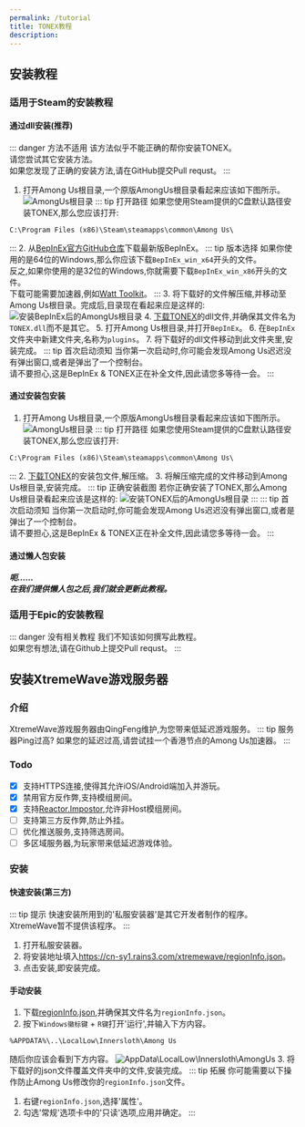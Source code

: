 ```yaml
---
permalink: /tutorial
title: TONEX教程
description: 
---
```

## 安装教程
### 适用于Steam的安装教程
#### 通过dll安装(推荐)
::: danger 方法不适用
该方法似乎不能正确的帮你安装TONEX。<br>
请您尝试其它安装方法。<br>
如果您发现了正确的安装方法,请在GitHub提交Pull requst。
:::
1. 打开Among Us根目录,一个原版AmongUs根目录看起来应该如下图所示。
![AmongUs根目录](https://cn-sy1.rains3.com/xtremewave/TONEX-tutorial1.png)
::: tip 打开路径
如果您使用Steam提供的C盘默认路径安装TONEX,那么您应该打开:
```
C:\Program Files (x86)\Steam\steamapps\common\Among Us\
```
:::
2. 从[BepInEx官方GitHub仓库](https://github.com/BepInEx/BepInEx/releases)下载最新版BepInEx。
::: tip 版本选择
如果你使用的是64位的Windows,那么你应该下载`BepInEx_win_x64`开头的文件。<br>
反之,如果你使用的是32位的Windows,你就需要下载`BepInEx_win_x86`开头的文件。<br>
下载可能需要加速器,例如[Watt Toolkit](https://github.com/BeyondDimension/SteamTools/releases)。
:::
3. 将下载好的文件解压缩,并移动至Among Us根目录。完成后,目录现在看起来应是这样的:
![安装BepInEx后的AmongUs根目录](https://cn-sy1.rains3.com/xtremewave/TONEX-tutorial2.png)
4. [下载TONEX](https://tonex.cc/download)的dll文件,并确保其文件名为`TONEX.dll`而不是其它。
5. 打开Among Us根目录,并打开`BepInEx`。
6. 在`BepInEx`文件夹中新建文件夹,名称为`plugins`。
7. 将下载好的dll文件移动到此文件夹里,安装完成。
::: tip 首次启动须知
当你第一次启动时,你可能会发现Among Us迟迟没有弹出窗口,或者是弹出了一个控制台。<br>
请不要担心,这是BepInEx & TONEX正在补全文件,因此请您多等待一会。
:::

#### 通过安装包安装
1. 打开Among Us根目录,一个原版AmongUs根目录看起来应该如下图所示。
![AmongUs根目录](https://cn-sy1.rains3.com/xtremewave/TONEX-tutorial1.png)
::: tip 打开路径
如果您使用Steam提供的C盘默认路径安装TONEX,那么您应该打开:
```
C:\Program Files (x86)\Steam\steamapps\common\Among Us\
```
:::
2. [下载TONEX](https://tonex.cc/download)的安装包文件,解压缩。
3. 将解压缩完成的文件移动到Among Us根目录,安装完成。
::: tip 正确安装截图
若你正确安装了TONEX,那么Among Us根目录看起来应该是这样的:
![安装TONEX后的AmongUs根目录](https://cn-sy1.rains3.com/xtremewave/TONEX-tutorial3.png)
:::
::: tip 首次启动须知
当你第一次启动时,你可能会发现Among Us迟迟没有弹出窗口,或者是弹出了一个控制台。<br>
请不要担心,这是BepInEx & TONEX正在补全文件,因此请您多等待一会。
:::

#### 通过懒人包安装
***呃……<br>
在我们提供懒人包之后,我们就会更新此教程。***

### 适用于Epic的安装教程
::: danger 没有相关教程
我们不知该如何撰写此教程。<br>
如果您有想法,请在Github上提交Pull requst。
:::

## 安装XtremeWave游戏服务器
### 介绍
XtremeWave游戏服务器由QingFeng维护,为您带来低延迟游戏服务。
::: tip 服务器Ping过高?
如果您的延迟过高,请尝试挂一个香港节点的Among Us加速器。
:::
### Todo
- [x] 支持HTTPS连接,使得其允许iOS/Android端加入并游玩。
- [x] 禁用官方反作弊,支持模组房间。
- [x] 支持[Reactor.Impostor](https://github.com/NuclearPowered/Reactor.Impostor),允许非Host模组房间。
- [ ] 支持第三方反作弊,防止外挂。
- [ ] 优化推送服务,支持筛选房间。
- [ ] 多区域服务器,为玩家带来低延迟游戏体验。
### 安装
#### 快速安装(第三方)
::: tip 提示
快速安装所用到的'私服安装器'是其它开发者制作的程序。<br>
XtremeWave暂不提供该程序。
:::
1. 打开私服安装器。
2. 将安装地址填入<https://cn-sy1.rains3.com/xtremewave/regionInfo.json>。
3. 点击安装,即安装完成。
#### 手动安装
1. 下载[regionInfo.json](https://cn-sy1.rains3.com/xtremewave/regionInfo.json),并确保其文件名为`regionInfo.json`。
2. 按下`Windows徽标键` + `R键`打开'运行',并输入下方内容。
```
%APPDATA%\..\LocalLow\Innersloth\Among Us
```
随后你应该会看到下方内容。
![AppData\\LocalLow\\Innersloth\\AmongUs](https://cn-sy1.rains3.com/xtremewave/TONEX-tutorial4.png)
3. 将下载好的json文件覆盖文件夹中的文件,安装完成。
::: tip 拓展
你可能需要以下操作防止Among Us修改你的`regionInfo.json`文件。
1. 右键`regionInfo.json`,选择'属性'。
2. 勾选'常规'选项卡中的'只读'选项,应用并确定。
:::